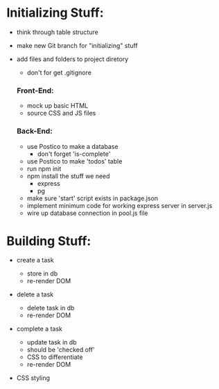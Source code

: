 # Initializing Stuff: 

* think through table structure 
* make new Git branch for "initializing" stuff

* add files and folders to project diretory 
    * don't for get .gitignore

    ### Front-End:
    * mock up basic HTML 
    * source CSS and JS files 

    ### Back-End: 
    * use Postico to make a database
        * don't forget 'is-complete' 
    * use Postico to make 'todos' table 
    * run npm init
    * npm install the stuff we need
        * express
        * pg
    * make sure 'start' script exists in package.json 
    * implement minimum code for working express server in server.js
    * wire up database connection in pool.js file

# Building Stuff: 

* create a task
    * store in db
    * re-render DOM 

* delete a task 
    * delete task in db
    * re-render DOM 

* complete a task 
    * update task in db
    * should be 'checked off' 
    * CSS to differentiate
    * re-render DOM 

* CSS styling 